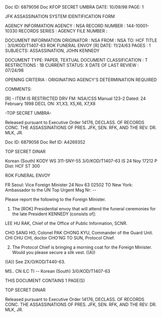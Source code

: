 Doc ID: 6879056 Doc KFOP SECRET UMBRA DATE: 10/09/98
PAGE: 1

JFK ASSASSINATION SYSTEM
IDENTIFICATION FORM

AGENCY INFORMATION
AGENCY : NSA
RECORD NUMBER : 144-10001-10330
RECORDS SERIES :
AGENCY FILE NUMBER :

DOCUMENT INFORMATION
ORIGINATOR : NSA
FROM : NSA
TO: HCF
TITLE :
3/0/KOD/T1407-63 ROK FUNERAL ENVOY [R]
DATE: 11/24/63
PAGES : 1
SUBJECTS:
ASSASSINATION, JOHN KENNEDY

DOCUMENT TYPE: PAPER, TEXTUAL DOCUMENT
CLASSIFICATION : T
RESTRICTIONS : 1B
CURRENT STATUS: X
DATE OF LAST REVIEW : 07/24/98

OPENING CRITERIA :
ORIGINATING AGENCY'S DETERMINATION REQUIRED

COMMENTS:

[R] - ITEM IS RESTRICTED DRV FM: NSA/CSS Manual 123-2
Dated: 24 February 1998
DECL ON: X1,X3, X5,X6, X7,X8

-TOP SECRET UMBRA-

Released pursuant to Executive Order 14176, DECLASS. OF RECORDS CONC. THE ASSASSINATIONS OF PRES. JFK, SEN.
RFK, AND THE REV. DR. MLK, JR.

Doc ID: 6879056 Doc Ref ID: A4269352

TOP SECRET DINAR

Korean (South) KODY WS 311-SNY-55 3/0/KOD/T1407-63
IS 24 Noy 17212 Ρ
Dist: HCF
ST 300

ROK FUNERAL ENVOY

FR Seoul: Vice Foreign Minister 24 Nov 63 02502
TO New York: Ambassador to the UN Top Urgent
Msg Nr: --

Please report the following to the Foreign Minister.

1. The [ROK] Presidential envoy that will attend the
funeral ceremonies for the late President KENNEDY (consists of]:

LEE HU RAK, Chief of the Office of Public Information,
SCNR.

CHO SANG HO, Colonel
PAK CHONG KYU, Commander of the Guard Unit.
CHI CHU CHI, doctor
CHO'NG TO SUN, Protocol Chief.

2. The Protocol Chief is bringing a morning coat for the
Foreign Minister. Would you please secure a silk vest. ((A))

((A)) See 2X/O/KOD/T440-63.

MS.. CN ILC TI --
Korean (South) 3/0/KOD/T1407-63

THIS DOCUMENT CONTAINS 1 PAGE(S)

TOP SECRET DINAR

Released pursuant to Executive Order 14176, DECLASS. OF RECORDS CONC. THE ASSASSINATIONS OF PRES. JFK, SEN.
RFK, AND THE REV. DR. MLK, JR.
